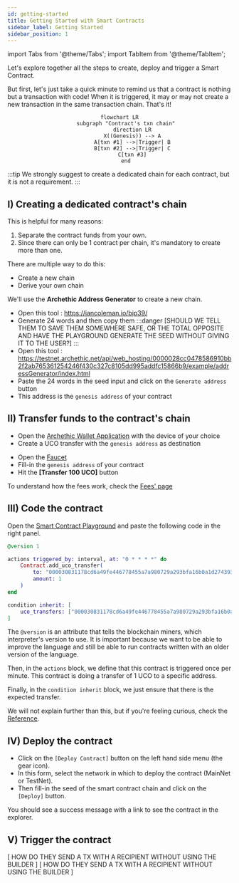 ```yaml
---
id: getting-started
title: Getting Started with Smart Contracts
sidebar_label: Getting Started
sidebar_position: 1
---
```

import Tabs from '@theme/Tabs';
import TabItem from '@theme/TabItem';


Let's explore together all the steps to create, deploy and trigger a Smart Contract.

But first, let's just take a quick minute to remind us that a contract is nothing but a transaction with code! When it is triggered, it may or may not create a new transaction in the same transaction chain. That's it! 


<center>

```mermaid
flowchart LR
    subgraph "Contract's txn chain"
        direction LR
        X((Genesis)) --> A
        A[txn #1] -->|Trigger| B
        B[txn #2] -->|Trigger| C
        C[txn #3]
    end
```

</center>


:::tip
We strongly suggest to create a dedicated chain for each contract, but it is not a requirement.
:::

## I) Creating a dedicated contract's chain

This is helpful for many reasons: 
1. Separate the contract funds from your own.
1. Since there can only be 1 contract per chain, it's mandatory to create more than one.

There are multiple way to do this: 
- Create a new chain
- Derive your own chain

We'll use the **Archethic Address Generator** to create a new chain.

- Open this tool : https://iancoleman.io/bip39/
- Generate 24 words and then copy them
:::danger
[SHOULD WE TELL THEM TO SAVE THEM SOMEWHERE SAFE, OR THE TOTAL OPPOSITE AND HAVE THE PLAYGROUND GENERATE THE SEED WITHOUT GIVING IT TO THE USER?]
:::
- Open this tool : https://testnet.archethic.net/api/web_hosting/0000028cc0478586910bb2f2ab765361254246f430c327c8105dd995addfc15866b9/example/addressGenerator/index.html
- Paste the 24 words in the seed input and click on the `Generate address` button
- This address is the `genesis address` of your contract

## II) Transfer funds to the contract's chain

<Tabs queryString="network">
  <TabItem value="mainnet" label="MainNet" default>
    <ul>
        <li>Open the <a href="https://github.com/archethic-foundation/archethic-wallet#how-to-install-archethic-wallet">Archethic Wallet Application</a> with the device of your choice</li>
        <li>Create a UCO transfer with the <code>genesis address</code> as destination</li>
    </ul>
  </TabItem>
  <TabItem value="testnet" label="TestNet">
  <ul>
    <li>Open the <a href="https://testnet.archethic.net/faucet">Faucet</a></li>
    <li>Fill-in the <code>genesis address</code> of your contract</li>
    <li>Hit the <b>[Transfer 100 UCO]</b> button</li>
  </ul>
  </TabItem>
</Tabs>

To understand how the fees work, check the [Fees' page](/build/smart-contracts/fees)

## III) Code the contract

Open the [Smart Contract Playground](https://scplayground.archethic.net) and paste the following code in the right panel.

```elixir
@version 1

actions triggered_by: interval, at: "0 * * * *" do
    Contract.add_uco_transfer(
        to: "000030831178cd6a49fe446778455a7a980729a293bfa16b0a1d2743935db210da76",
        amount: 1
    )
end

condition inherit: [
    uco_transfers: ["000030831178cd6a49fe446778455a7a980729a293bfa16b0a1d2743935db210da76": 1]
]
```

The `@version` is an attribute that tells the blockchain miners, which interpreter's version to use. It is important because we want 
to be able to improve the language and still be able to run contracts written with an older version of the language.

Then, in the `actions` block, we define that this contract is triggered once per minute. This contract is doing a transfer of 1 UCO to a specific address.

Finally, in the `condition inherit` block, we just ensure that there is the expected transfer.

We will not explain further than this, but if you're feeling curious, check the [Reference](/build/smart-contracts/reference).


## IV) Deploy the contract

- Click on the `[Deploy Contract]` button on the left hand side menu (the gear icon).
- In this form, select the network in which to deploy the contract (MainNet or TestNet).
- Then fill-in the seed of the smart contract chain and click on the `[Deploy]` button.

You should see a success message with a link to see the contract in the explorer.


## V) Trigger the contract

<Tabs queryString="network">
  <TabItem value="mainnet" label="MainNet" default>
    [ HOW DO THEY SEND A TX WITH A RECIPIENT WITHOUT USING THE BUILDER ]
  </TabItem>
  <TabItem value="testnet" label="TestNet">
    [ HOW DO THEY SEND A TX WITH A RECIPIENT WITHOUT USING THE BUILDER ]
  </TabItem>
</Tabs>



